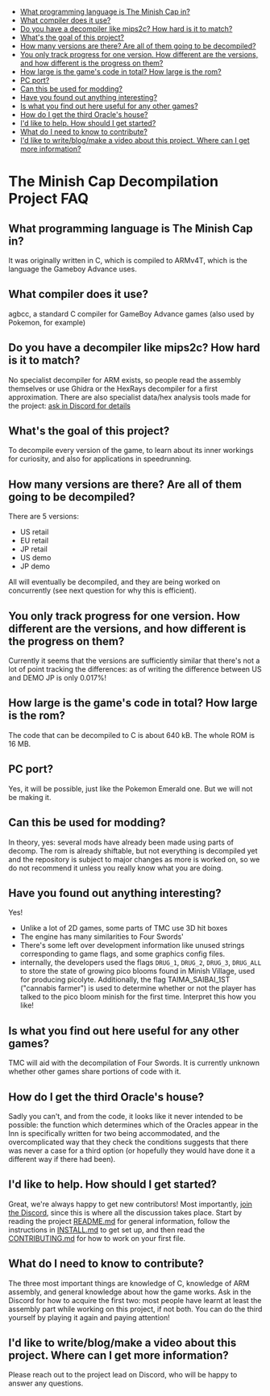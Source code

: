 -   [What programming language is The Minish Cap
    in?](#what-programming-language-is-the-minish-cap-in)
-   [What compiler does it use?](#what-compiler-does-it-use)
-   [Do you have a decompiler like mips2c? How hard is it to
    match?](#do-you-have-a-decompiler-like-mips2c-how-hard-is-it-to-match)
-   [What's the goal of this
    project?](#whats-the-goal-of-this-project)
-   [How many versions are there? Are all of them going to be
    decompiled?](#how-many-versions-are-there-are-all-of-them-going-to-be-decompiled)
-   [You only track progress for one version. How different are the
    versions, and how different is the progress on
    them?](#you-only-track-progress-for-one-version.-how-different-are-the-versions-and-how-different-is-the-progress-on-them)
-   [How large is the game's code in total? How large is the
    rom?](#how-large-is-the-games-code-in-total-how-large-is-the-rom)
-   [PC port?](#pc-port)
-   [Can this be used for modding?](#can-this-be-used-for-modding)
-   [Have you found out anything
    interesting?](#have-you-found-out-anything-interesting)
-   [Is what you find out here useful for any other
    games?](#is-what-you-find-out-here-useful-for-any-other-games)
-   [How do I get the third Oracle's
    house?](#how-do-i-get-the-third-oracles-house)
-   [I'd like to help. How should I get
    started?](#id-like-to-help.-how-should-i-get-started)
-   [What do I need to know to
    contribute?](#what-do-i-need-to-know-to-contribute)
-   [I'd like to write/blog/make a video about this project. Where
    can I get more
    information?](#id-like-to-writeblogmake-a-video-about-this-project.-where-can-i-get-more-information)

The Minish Cap Decompilation Project FAQ
========================================

What programming language is The Minish Cap in?
-----------------------------------------------

It was originally written in C, which is compiled to ARMv4T, which is
the language the Gameboy Advance uses.

What compiler does it use?
--------------------------

agbcc, a standard C compiler for GameBoy Advance games (also used by
Pokemon, for example)

Do you have a decompiler like mips2c? How hard is it to match?
--------------------------------------------------------------

No specialist decompiler for ARM exists, so people read the assembly
themselves or use Ghidra or the HexRays decompiler for a first
approximation. There are also specialist data/hex analysis tools made
for the project: [ask in Discord for
details](https://discord.zelda64.dev/)

What's the goal of this project?
--------------------------------

To decompile every version of the game, to learn about its inner
workings for curiosity, and also for applications in speedrunning.

How many versions are there? Are all of them going to be decompiled?
--------------------------------------------------------------------

There are 5 versions:

-   US retail
-   EU retail
-   JP retail
-   US demo
-   JP demo

All will eventually be decompiled, and they are being worked on
concurrently (see next question for why this is efficient).

You only track progress for one version. How different are the versions, and how different is the progress on them?
-------------------------------------------------------------------------------------------------------------------

Currently it seems that the versions are sufficiently similar that
there's not a lot of point tracking the differences: as of writing the
difference between US and DEMO JP is only 0.017%!

How large is the game's code in total? How large is the rom?
------------------------------------------------------------

The code that can be decompiled to C is about 640 kB. The whole ROM is
16 MB.

PC port?
--------

Yes, it will be possible, just like the Pokemon Emerald one. But we will
not be making it.

Can this be used for modding?
-----------------------------

In theory, yes: several mods have already been made using parts of decomp.
The rom is already shiftable, but not everything is decompiled yet and the
repository is subject to major changes as more is worked on, so we do not
recommend it unless you really know what you are doing.

Have you found out anything interesting?
----------------------------------------

Yes!

-   Unlike a lot of 2D games, some parts of TMC use 3D hit boxes
-   The engine has many similarities to Four Swords'
-   There's some left over development information like unused strings
    corresponding to game flags, and some graphics config files.
-   internally, the developers used the flags `DRUG_1`, `DRUG_2`,
    `DRUG_3`, `DRUG_ALL` to store the state of growing pico blooms found
    in Minish Village, used for producing picolyte. Additionally, the
    flag TAIMA\_SAIBAI\_1ST ("cannabis farmer") is used to determine
    whether or not the player has talked to the pico bloom minish for
    the first time. Interpret this how you like!

Is what you find out here useful for any other games?
-----------------------------------------------------

TMC will aid with the decompilation of Four Swords. It is currently
unknown whether other games share portions of code with it.

How do I get the third Oracle's house?
--------------------------------------

Sadly you can't, and from the code, it looks like it never intended to
be possible: the function which determines which of the Oracles appear
in the Inn is specifically written for two being accommodated, and the
overcomplicated way that they check the conditions suggests that there
was never a case for a third option (or hopefully they would have done
it a different way if there had been).

I'd like to help. How should I get started?
-------------------------------------------

Great, we're always happy to get new contributors! Most importantly,
[join the Discord](https://discord.zelda64.dev/), since this is where
all the discussion takes place. Start by reading the project
[README.md](https://github.com/zeldaret/tmc/blob/master/README.md) for
general information, follow the instructions in
[INSTALL.md](https://github.com/zeldaret/tmc/blob/master/INSTALL.md) to
get set up, and then read the
[CONTRIBUTING.md](https://github.com/zeldaret/tmc/blob/master/CONTRIBUTING.md)
for how to work on your first file.

What do I need to know to contribute?
-------------------------------------

The three most important things are knowledge of C, knowledge of ARM
assembly, and general knowledge about how the game works. Ask in the
Discord for how to acquire the first two: most people have learnt at
least the assembly part while working on this project, if not both. You
can do the third yourself by playing it again and paying attention!

I'd like to write/blog/make a video about this project. Where can I get more information?
-----------------------------------------------------------------------------------------

Please reach out to the project lead on Discord, who will be happy to
answer any questions.
